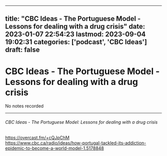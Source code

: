 
---
title: "CBC Ideas - The Portuguese Model - Lessons for dealing with a drug crisis"
date: 2023-01-07 22:54:23
lastmod: 2023-09-04 19:02:31
categories: ['podcast', 'CBC Ideas']
draft: false
---


# CBC Ideas - The Portuguese Model - Lessons for dealing with a drug crisis

No notes recorded

- - -
###### CBC Ideas - The Portuguese Model: Lessons for dealing with a drug crisis

https://overcast.fm/+cQJpChM  
https://www.cbc.ca/radio/ideas/how-portugal-tackled-its-addiction-epidemic-to-become-a-world-model-1.5178848

<!-- #public #podcast #CBC Ideas# -->

<!-- {BearID:0120CEAD-F552-4119-813B-3BD05C00B9B1-28016-00002D97C8FAFA8C} -->
